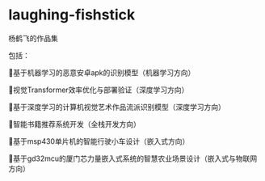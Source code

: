 # laughing-fishstick
杨鹤飞的作品集

包括：

基于机器学习的恶意安卓apk的识别模型（机器学习方向）

视觉Transformer效率优化与部署验证（深度学习方向）

基于深度学习的计算机视觉艺术作品流派识别模型（深度学习方向）

智能书籍推荐系统开发（全栈开发方向）

基于msp430单片机的智能行驶小车设计（嵌入式方向）

基于gd32mcu的厦门芯力量嵌入式系统的智慧农业场景设计（嵌入式与物联网方向）

